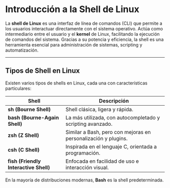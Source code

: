 # Introducción a la Shell de Linux

La **shell de Linux** es una interfaz de línea de comandos (CLI) que permite a los usuarios interactuar directamente con el sistema operativo. Actúa como intermediario entre el usuario y el **kernel** de Linux, facilitando la ejecución de comandos del sistema. Gracias a su potencia y eficiencia, la shell es una herramienta esencial para administración de sistemas, scripting y automatización.

---

## **Tipos de Shell en Linux**

Existen varios tipos de shells en Linux, cada una con características particulares:

| Shell                                 | Descripción                                                    |
| ------------------------------------- | -------------------------------------------------------------- |
| **sh (Bourne Shell)**                 | Shell clásica, ligera y rápida.                                |
| **bash (Bourne-Again Shell)**         | La más utilizada, con autocompletado y scripting avanzado.     |
| **zsh (Z Shell)**                     | Similar a Bash, pero con mejoras en personalización y plugins. |
| **csh (C Shell)**                     | Inspirada en el lenguaje C, orientada a programación.          |
| **fish (Friendly Interactive Shell)** | Enfocada en facilidad de uso e interacción visual.             |

En la mayoría de distribuciones modernas, **Bash** es la shell predeterminada.




